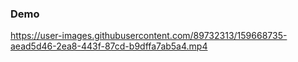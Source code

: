 ### Demo

https://user-images.githubusercontent.com/89732313/159668735-aead5d46-2ea8-443f-87cd-b9dffa7ab5a4.mp4
